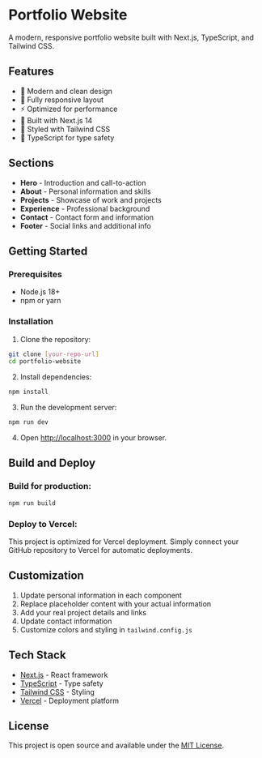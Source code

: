 # Portfolio Website

A modern, responsive portfolio website built with Next.js, TypeScript, and Tailwind CSS.

## Features

- 🎨 Modern and clean design
- 📱 Fully responsive layout
- ⚡ Optimized for performance
- 🚀 Built with Next.js 14
- 💎 Styled with Tailwind CSS
- 📝 TypeScript for type safety

## Sections

- **Hero** - Introduction and call-to-action
- **About** - Personal information and skills
- **Projects** - Showcase of work and projects
- **Experience** - Professional background
- **Contact** - Contact form and information
- **Footer** - Social links and additional info

## Getting Started

### Prerequisites

- Node.js 18+ 
- npm or yarn

### Installation

1. Clone the repository:
```bash
git clone [your-repo-url]
cd portfolio-website
```

2. Install dependencies:
```bash
npm install
```

3. Run the development server:
```bash
npm run dev
```

4. Open [http://localhost:3000](http://localhost:3000) in your browser.

## Build and Deploy

### Build for production:
```bash
npm run build
```

### Deploy to Vercel:
This project is optimized for Vercel deployment. Simply connect your GitHub repository to Vercel for automatic deployments.

## Customization

1. Update personal information in each component
2. Replace placeholder content with your actual information
3. Add your real project details and links
4. Update contact information
5. Customize colors and styling in `tailwind.config.js`

## Tech Stack

- [Next.js](https://nextjs.org/) - React framework
- [TypeScript](https://www.typescriptlang.org/) - Type safety
- [Tailwind CSS](https://tailwindcss.com/) - Styling
- [Vercel](https://vercel.com/) - Deployment platform

## License

This project is open source and available under the [MIT License](LICENSE). 
